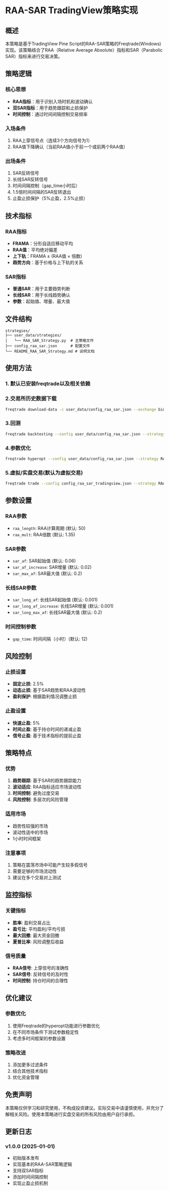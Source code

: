 # RAA-SAR TradingView策略实现

## 概述

本策略是基于TradingView Pine Script的RAA-SAR策略的Freqtrade(Windows)实现。该策略结合了RAA（Relative Average Absolute）指标和SAR（Parabolic SAR）指标来进行交易决策。

## 策略逻辑

### 核心思想
- **RAA指标**：用于识别入场时机和波动确认
- **双SAR指标**：用于趋势跟踪和止损保护
- **时间控制**：通过时间间隔控制交易频率

### 入场条件
1. RAA上穿信号点（连续3个方向信号为1）
2. RAA值下降确认（当前RAA值小于前一个或前两个RAA值）

### 出场条件
1. SAR反转信号
2. 长线SAR反转信号
3. 时间间隔控制（gap_time小时后）
4. 1.5倍时间间隔的SAR反转退出
5. 止盈止损保护（5%止盈，2.5%止损）

## 技术指标

### RAA指标
- **FRAMA**：分形自适应移动平均
- **RAA值**：平均绝对偏差
- **上下轨**：FRAMA ± (RAA值 × 倍数)
- **趋势方向**：基于价格与上下轨的关系

### SAR指标
- **普通SAR**：用于主要趋势判断
- **长线SAR**：用于长线趋势确认
- **参数**：起始值、增量、最大值

## 文件结构

```
strategies/
├── user_data/strategies/
│   └── RAA_SAR_Strategy.py  # 主策略文件
├── config_raa_sar.json      # 配置文件
└── README_RAA_SAR_Strategy.md # 说明文档
```

## 使用方法

### 1. 默认已安装freqtrade以及相关依赖
### 2.交易所历史数据下载
```bash
freqtrade download-data -c user_data/config_raa_sar.json --exchange binance --timeframe 1h --timerange 20240901-20250901
```
### 3.回测
```bash
freqtrade backtesting --config user_data/config_raa_sar.json --strategy RAA_SAR_TradingView_Strategy --timeframe 1h --timerange 20240901-20250901
```
### 4.参数优化
```bash
freqtrade hyperopt --config user_data/config_raa_sar.json --strategy RAA_SAR_TradingView_Strategy --hyperopt-Loss SharpeHyperOptLoss --spaces buy roi stoploss --job-workers 1 --epochs 10
```
### 5.虚拟/实盘交易(默认为虚拟交易)
```bash
freqtrade trade --config config_raa_sar_tradingview.json --strategy RAA_SAR_TradingView_Strategy 
```

## 参数设置

### RAA参数
- `raa_length`: RAA计算周期 (默认: 50)
- `raa_mult`: RAA倍数 (默认: 1.35)

### SAR参数
- `sar_af`: SAR起始值 (默认: 0.06)
- `sar_af_increase`: SAR增量 (默认: 0.02)
- `sar_max_af`: SAR最大值 (默认: 0.2)

### 长线SAR参数
- `sar_long_af`: 长线SAR起始值 (默认: 0.001)
- `sar_long_af_increase`: 长线SAR增量 (默认: 0.001)
- `sar_long_max_af`: 长线SAR最大值 (默认: 0.2)

### 时间控制参数
- `gap_time`: 时间间隔（小时）(默认: 12)

## 风险控制

### 止损设置
- **固定止损**: 2.5%
- **动态止损**: 基于SAR趋势和RAA波动性
- **盈利保护**: 根据盈利情况调整止损

### 止盈设置
- **快速止盈**: 5%
- **时间止盈**: 基于持仓时间的递减止盈
- **信号止盈**: 基于技术指标的提前止盈

## 策略特点

### 优势
1. **趋势跟踪**: 基于SAR的趋势跟踪能力
2. **波动适应**: RAA指标适应市场波动性
3. **时间控制**: 避免过度交易
4. **风险控制**: 多层次的风险管理

### 适用市场
- 趋势性较强的市场
- 波动性适中的市场
- 1小时时间框架

### 注意事项
1. 策略在震荡市场中可能产生较多假信号
2. 需要足够的市场流动性
3. 建议在多个交易对上测试

## 监控指标

### 关键指标
- **胜率**: 盈利交易占比
- **盈亏比**: 平均盈利/平均亏损
- **最大回撤**: 最大资金回撤
- **夏普比率**: 风险调整后收益

### 信号质量
- **RAA信号**: 上穿信号的准确性
- **SAR信号**: 反转信号的及时性
- **时间控制**: 持仓时间的合理性

## 优化建议

### 参数优化
1. 使用Freqtrade的hyperopt功能进行参数优化
2. 在不同市场条件下测试参数稳定性
3. 考虑多时间框架的参数设置

### 策略改进
1. 添加更多过滤条件
2. 结合其他技术指标
3. 优化资金管理

## 免责声明

本策略仅供学习和研究使用，不构成投资建议。实际交易中请谨慎使用，并充分了解相关风险。使用本策略进行实盘交易的所有风险由用户自行承担。

## 更新日志

### v1.0.0 (2025-01-01)
- 初始版本发布
- 实现基本的RAA-SAR策略逻辑
- 支持双SAR指标
- 添加时间间隔控制
- 实现止盈止损机制

